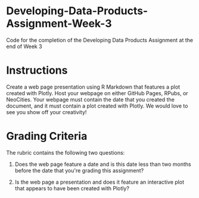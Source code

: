 # Developing-Data-Products-Assignment-Week-3
Code for the completion of the Developing Data Products Assignment at the end of Week 3

# Instructions
Create a web page presentation using R Markdown that features a plot created with Plotly. Host your webpage on either GitHub Pages, RPubs, or NeoCities. Your webpage must contain the date that you created the document, and it must contain a plot created with Plotly. We would love to see you show off your creativity! 

# Grading Criteria
The rubric contains the following two questions:

1. Does the web page feature a date and is this date less than two months before the date that you're grading this assignment?

2. Is the web page a presentation and does it feature an interactive plot that appears to have been created with Plotly?

